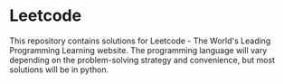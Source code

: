 # Leetcode
This repository contains solutions for  Leetcode - The World's Leading Programming Learning website. The programming language will vary depending on the problem-solving strategy and convenience, but most solutions will be in python. 
